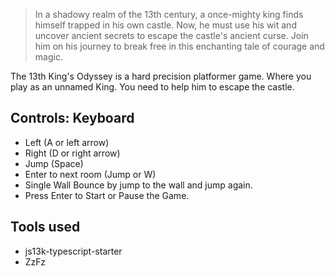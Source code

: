 > In a shadowy realm of the 13th century, a once-mighty king finds himself trapped in his own castle. Now, he must use his wit and uncover ancient secrets to escape the castle's ancient curse. Join him on his journey to break free in this enchanting tale of courage and magic.

The 13th King's Odyssey is a hard precision platformer game. Where you play as an unnamed King. You need to help him to escape the castle.

## Controls: Keyboard

- Left (A or left arrow)
- Right (D or right arrow)
- Jump (Space)
- Enter to next room (Jump or W)
- Single Wall Bounce by jump to the wall and jump again.
- Press Enter to Start or Pause the Game.

## Tools used

- js13k-typescript-starter
- ZzFz